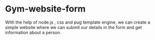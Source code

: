 # Gym-website-form
With the help of node.js , css and  pug template engine, we can create a simple website where we can submit our details in the form and get information about a person.
